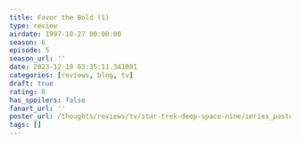 ```yaml
---
title: Favor the Bold (1)
type: review
airdate: 1997-10-27 00:00:00
season: 6
episode: 5
season_url: ''
date: 2023-12-10 03:35:11.341081
categories: [reviews, blog, tv]
draft: true
rating: 0
has_spoilers: false
fanart_url: ''
poster_url: /thoughts/reviews/tv/star-trek-deep-space-nine/series_poster.jpg
tags: []
---
```


